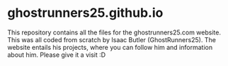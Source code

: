 # ghostrunners25.github.io
This repository contains all the files for the ghostrunners25.com website. This was all coded from scratch by Isaac Butler (GhostRunners25). The website entails his projects, where you can follow him and information about him. Please give it a visit :D
